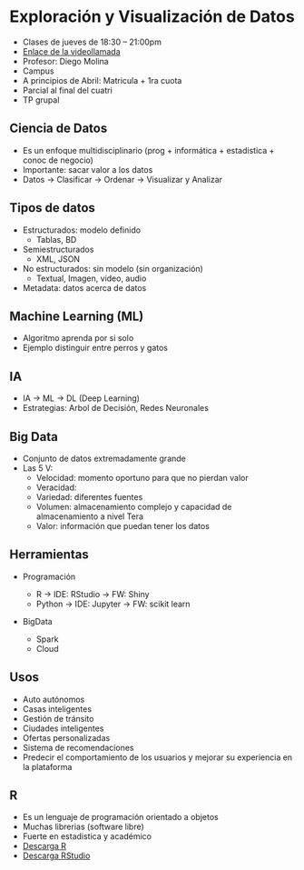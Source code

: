 # Exploración y Visualización de Datos

* Clases de jueves de 18:30 – 21:00pm
* [Enlace de la videollamada](https://meet.google.com/cyd-efsh-cmy)
* Profesor: Diego Molina
* Campus
* A principios de Abril: Matricula + 1ra cuota
* Parcial al final del cuatri
* TP grupal

## Ciencia de Datos

* Es un enfoque multidisciplinario (prog + informática + estadistica + conoc de negocio)
* Importante: sacar valor a los datos
* Datos -> Clasificar -> Ordenar -> Visualizar y Analizar

## Tipos de datos

* Estructurados: modelo definido
  * Tablas, BD
* Semiestructurados
  * XML, JSON
* No estructurados: sin modelo (sin organización)
  * Textual, Imagen, video, audio
* Metadata: datos acerca de datos

## Machine Learning (ML)

* Algoritmo aprenda por si solo
* Ejemplo distinguir entre perros y gatos

## IA

* IA -> ML -> DL (Deep Learning)
* Estrategias: Arbol de Decisión, Redes Neuronales

## Big Data

* Conjunto de datos extremadamente grande
* Las 5 V:
  * Velocidad: momento oportuno para que no pierdan valor
  * Veracidad:
  * Variedad: diferentes fuentes
  * Volumen: almacenamiento complejo y capacidad de almacenamiento a nivel Tera
  * Valor: información que puedan tener los datos

## Herramientas

* Programación
  * R -> IDE: RStudio -> FW: Shiny
  * Python -> IDE: Jupyter -> FW: scikit learn

* BigData
  * Spark
  * Cloud

## Usos

* Auto autónomos
* Casas inteligentes
* Gestión de tránsito
* Ciudades inteligentes
* Ofertas personalizadas
* Sistema de recomendaciones
* Predecir el comportamiento de los usuarios y mejorar su experiencia en la plataforma

## R

* Es un lenguaje de programación orientado a objetos
* Muchas librerias (software libre)
* Fuerte en estadistica y académico
* [Descarga R](https://cran.r-project.org/)
* [Descarga RStudio](https://posit.co/download/rstudio-desktop/)
